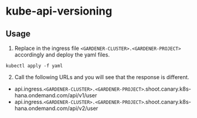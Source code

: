 # kube-api-versioning
## Usage
1. Replace in the ingress file `<GARDENER-CLUSTER>.<GARDENER-PROJECT>` accordingly and deploy the yaml files.
```
kubectl apply -f yaml
```
2. Call the following URLs and you will see that the response is different.
- api.ingress.`<GARDENER-CLUSTER>.<GARDENER-PROJECT>`.shoot.canary.k8s-hana.ondemand.com/api/v1/user
- api.ingress.`<GARDENER-CLUSTER>.<GARDENER-PROJECT>`.shoot.canary.k8s-hana.ondemand.com/api/v2/user
